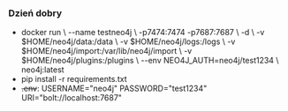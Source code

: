 ### Dzień dobry

- docker run \ --name testneo4j \ -p7474:7474 -p7687:7687 \ -d \ -v $HOME/neo4j/data:/data \ -v $HOME/neo4j/logs:/logs \ -v $HOME/neo4j/import:/var/lib/neo4j/import \ -v $HOME/neo4j/plugins:/plugins \ --env NEO4J_AUTH=neo4j/test1234 \ neo4j:latest
- pip install -r requirements.txt
- ~~.env~~: USERNAME="neo4j"
PASSWORD="test1234"
URI="bolt://localhost:7687"
